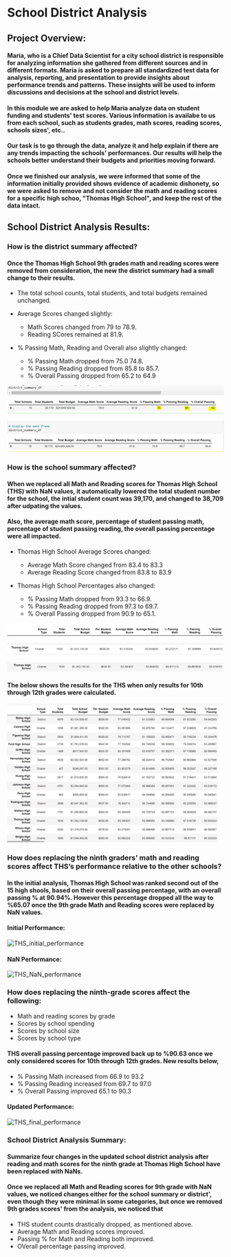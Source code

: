 # School District Analysis

## Project Overview:

#### Maria, who is a Chief Data Scientist for a city school district is responsible for analyzing information she gathered from different sources and in different formats. Maria is asked to prepare all standardized test data for analysis, reporting, and presentation to provide insights about performance trends and patterns. These insights will be used to inform discussions and decisions at the school and district levels. 
#### In this module we are asked to help Maria analyze data on student funding and students' test scores. Various information is availabe to us from each school, such as students grades, math scores, reading scores, schools sizes', etc.. 
#### Our task is to go through the data, analyze it and help explain if there are any trends impacting the schools' performances. Our results will help the schools better understand their budgets and priorities moving forward.
#### Once we finished our analysis, we were informed that some of the information initially provided shows evidence of academic dishonety, so we were asked to remove and not consider the math and reading scores for a specific high schoo, "Thomas High School", and keep the rest of the data intact.


## School District Analysis Results:

### How is the district summary affected? 

#### Once the Thomas High School 9th grades math and reading scores were removed from consideration, the new the district summary had a small change to their results.

* The total school counts, total students, and total budgets remained unchanged.
	
* Average Scores changed slightly:

  * Math Scores changed from 79 to 78.9.
  * Reading SCores remained at 81.9.

* % Passing Math, Reading and Overall also slightly changed:
  * % Passing Math dropped from 75.0 74.8.
  * % Passing Reading dropped from 85.8 to 85.7.
  * % Overall Passing dropped from 65.2 to 64.9

![](Resources/Initial_District_Summary.PNG)

![](Resources/Updated_District_Summary.PNG)

### How is the school summary affected?

#### When we replaced all Math and Reading scores for Thomas High School (THS) with NaN values, it automatically lowered the total student number for the school, the intial student count was 39,170, and changed to 38,709 after udpating the values.

#### Also, the average math score, percentage of student passing math, percentage of student passing reading, the overall passing percentage were all impacted.

* Thomas High School Average Scores changed:
  * Average Math Score changed from 83.4 to 83.3
  * Average Reading Score changed from 83.8 to 83.9

* Thomas High School Percentages also changed:
  * % Passing Math dropped from 93.3 to 66.9.
  * % Passing Reading dropped from 97.3 to 69.7.
  * % Overall Passing dropped from 90.9 to 65.1.


![](Resources/school_summary_header.PNG)

![](Resources/Initial_school_summary.PNG)

![](Resources/Updated_school_summary.PNG)

#### The below shows the results for the THS when only results for 10th through 12th grades were calculated.


![](Resources/10th_12th_results.PNG)

### How does replacing the ninth graders’ math and reading scores affect THS’s performance relative to the other schools?

#### In the initial analysis, Thomas High School was ranked second out of the 15 high shools, based on their overall passing percentage, with an overall passing % at 90.94%. However this percentage dropped all the way to %65.07 once the 9th grade Math and Reading scores were replaced by NaN values. 

#### Initial Performance:
![THS_initial_performance](https://user-images.githubusercontent.com/106851167/178164733-a3d3940f-c3a4-4634-bb00-b296d0b804f4.PNG)

#### NaN Performance:
![THS_NaN_performance](https://user-images.githubusercontent.com/106851167/178164764-f12f3d36-c126-4c6f-a912-b724b150492b.PNG)

### How does replacing the ninth-grade scores affect the following:
* Math and reading scores by grade
* Scores by school spending
* Scores by school size
* Scores by school type

#### THS overall passing percentage improved back up to %90.63 once we only considered scores for 10th through 12th grades. New results below,

* % Passing Math increased from 66.9 to 93.2
*	% Passing Reading increased from 69.7 to 97.0
*	% Overall Passing improved 65.1 to 90.3

#### Updated Performance:
![THS_final_performance](https://user-images.githubusercontent.com/106851167/178164737-997eab2c-2843-439a-8788-178220f40b99.PNG)


### School District Analysis Summary:

#### Summarize four changes in the updated school district analysis after reading and math scores for the ninth grade at Thomas High School have been replaced with NaNs.

#### Once we replaced all Math and Reading scores for 9th grade with NaN values, we noticed changes either for the school summary or district', even though they were minimal in some categories, but once we removed 9th grades scores' from the analysis, we noticed that

* THS student counts drastically dropped, as mentioned above.
* Average Math and Reading scores improved.
*	Passing % for Math and Reading both improved.
*	OVerall percentage passing improved.
